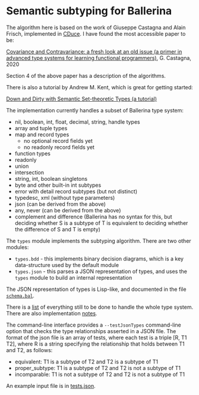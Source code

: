 # Semantic subtyping for Ballerina

The algorithm here is based on the work of Giuseppe Castagna and Alain Frisch, implemented in
[CDuce](http://cduce.org). I have found the most accessible paper to be:

[Covariance and Contravariance: a fresh look at an old issue (a primer in advanced type systems for learning functional programmers)](https://arxiv.org/abs/1809.01427),
G. Castagna, 2020

Section 4 of the above paper has a description of the algorithms.

There is also a tutorial by Andrew M. Kent, which is great for getting started:

[Down and Dirty with Semantic Set-theoretic Types (a tutorial)](https://pnwamk.github.io/sst-tutorial/)

The implementation currently handles a subset of Ballerina type system:
* nil, boolean, int, float, decimal, string, handle types
* array and tuple types
* map and record types
    * no optional record fields yet
    * no readonly record fields yet
* function types
* readonly
* union
* intersection
* string, int, boolean singletons
* byte and other built-in int subtypes
* error with detail record subtypes (but not distinct)
* typedesc, xml (without type parameters)
* json (can be derived from the above)
* any, never (can be derived from the above)
* complement and difference (Ballerina has no syntax for this, but deciding whether S is a subtype of T is equivalent to deciding whether the difference of S and T is empty)

The `types` module implements the subtyping algorithm. There are two other modules:

* `types.bdd` - this implements binary decision diagrams, which is a key data-structure used by the default module
* `types.json` - this parses a JSON representation of types, and uses the `types` module to build an internal representation

The JSON  representation of types is Lisp-like, and documented in the file [`schema.bal`](../types.json/schema.bal).

There is a [list](TODO.md) of everything still to be done to handle the whole type system. There
are also implementation [notes](NOTES.md).

The command-line interface provides a `--testJsonTypes` command-line option that checks the type relationships asserted in a JSON file. The format of
the json file is an array of tests, where each test is a triple [R, T1 T2], where R is a string specifying the relationship that holds between T1 and T2, as follows:

- equivalent: T1 is a subtype of T2 and T2 is a subtype of T1
- proper_subtype: T1 is a subtype of T2 and T2 is not a subtype of T1
- incomparable: T1 is not a subtype of T2 and T2 is not a subtype of T1

An example input file is in [tests.json](../../tests.json).